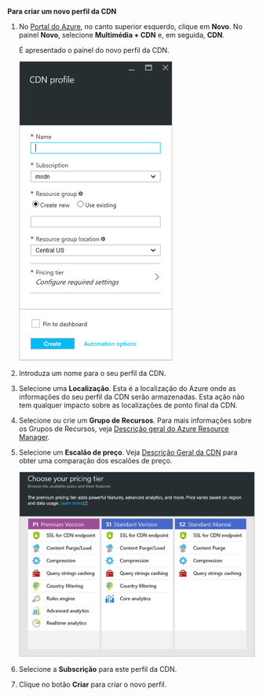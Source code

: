**Para criar um novo perfil da CDN**

1. No [Portal do Azure](https://portal.azure.com), no canto superior esquerdo, clique em **Novo**.  No painel **Novo**, selecione **Multimédia + CDN** e, em seguida, **CDN**.

    É apresentado o painel do novo perfil da CDN.

    ![Novo Perfil da CDN](./media/cdn-create-profile/new-cdn-profile-include.png)

2. Introduza um nome para o seu perfil da CDN.

3. Selecione uma **Localização**.  Esta é a localização do Azure onde as informações do seu perfil da CDN serão armazenadas.  Esta ação não tem qualquer impacto sobre as localizações de ponto final da CDN.

4. Selecione ou crie um **Grupo de Recursos**.  Para mais informações sobre os Grupos de Recursos, veja [Descrição geral do Azure Resource Manager](resource-group-overview.md#resource-groups).

5. Selecione um **Escalão de preço**.  Veja [Descrição Geral da CDN](cdn-overview.md#azure-cdn-features) para obter uma comparação dos escalões de preço.
    
    ![Seleção do escalão de preço da CDN](./media/cdn-create-profile/cdn-choose-sku-include.png)

6. Selecione a **Subscrição** para este perfil da CDN.

7. Clique no botão **Criar** para criar o novo perfil. 


<!--HONumber=Aug16_HO1-->


